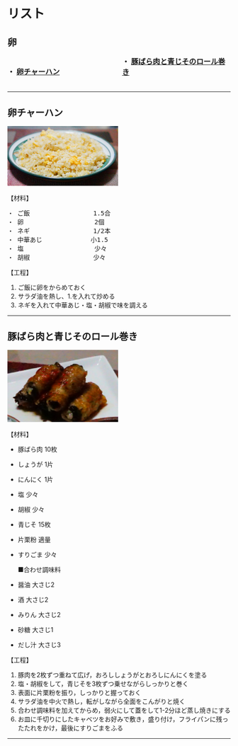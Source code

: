 # リスト

## 卵
<div class="list">

### ・ [卵チャーハン](#卵チャーハン)
### ・ [豚ばら肉と青じそのロール巻き](#豚ばら肉と青じそのロール巻き)

<style>
.list{
    column-count: 2;
}
</style>
</div>

---

## 卵チャーハン
<!-- ![卵チャーハン](/img/eggFriedRice.png) -->
<img src="./img/eggFriedRice.png" width="250">

【材料】
<pre>
・ ご飯                 1.5合
・ 卵                   2個
・ ネギ                 1/2本
・ 中華あじ             小1.5
・ 塩                   少々
・ 胡椒                 少々
</pre>

<!--
- ご飯          1.5合
- 卵            2個
- ネギ          1/2本
- 中華あじ      小1.5
- 塩            少々
- 胡椒          少々
-->

【工程】
1. ご飯に卵をからめておく
2. サラダ油を熱し、1.を入れて炒める
3. ネギを入れて中華あじ・塩・胡椒で味を調える

---
## 豚ばら肉と青じそのロール巻き
<img src="./img/porkMacrophyll.png" width="250">

【材料】
- 豚ばら肉		10枚
- しょうが		1片
- にんにく		1片
- 塩			少々
- 胡椒			少々
- 青じそ		15枚
- 片栗粉		適量
- すりごま		少々

  ■合わせ調味料
- 醤油			大さじ2
- 酒			大さじ2
- みりん		大さじ2
- 砂糖			大さじ1
- だし汁		大さじ3

【工程】
1. 豚肉を2枚ずつ重ねて広げ，おろししょうがとおろしにんにくを塗る
2. 塩・胡椒をして，青じそを3枚ずつ乗せながらしっかりと巻く
3. 表面に片栗粉を振り，しっかりと握っておく
4. サラダ油を中火で熱し，転がしながら全面をこんがりと焼く
5. 合わせ調味料を加えてからめ，弱火にして蓋をして1-2分ほど蒸し焼きにする
6. お皿に千切りにしたキャベツをお好みで敷き，盛り付け，フライパンに残ったたれをかけ，最後にすりごまをふる

---
